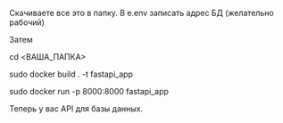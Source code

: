 Скачиваете все это в папку.
В e.env записать адрес БД (желательно рабочий)

Затем

cd <ВАША_ПАПКА>

sudo docker build . -t fastapi_app

sudo docker run -p 8000:8000 fastapi_app

Теперь у вас API для базы данных.
